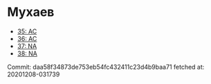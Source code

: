 # Мухаев
- [35: AC](35.md)
- [36: AC](36.md)
- [37: NA](37.md)
- [38: NA](38.md)

Commit: daa58f34873de753eb54fc432411c23d4b9baa71
 fetched at: 20201208-031739
